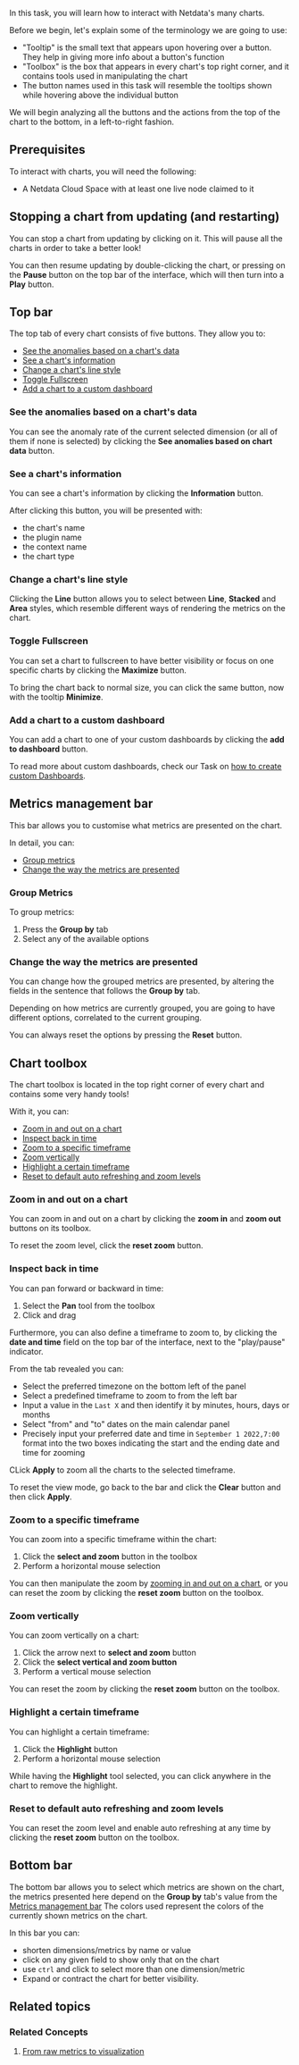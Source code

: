 <!--
title: "Interact with the charts"
sidebar_label: "Interact with the charts"
custom_edit_url: "https://github.com/netdata/netdata/blob/master/docs/tasks/operations/interact-with-the-charts.md"
learn_status: "Published"
learn_topic_type: "Tasks"
sidebar_position: "1"
learn_rel_path: "Operations"
learn_docs_purpose: "Instructions on how to interact with the charts (buttons, etc)"
learn_repo_doc: "True"
-->

In this task, you will learn how to interact with Netdata's many charts.

Before we begin, let's explain some of the terminology we are going to use:

- "Tooltip" is the small text that appears upon hovering over a button. They help in giving more info about a button's
  function
- "Toolbox" is the box that appears in every chart's top right corner, and it contains tools used in manipulating the
  chart
- The button names used in this task will resemble the tooltips shown while hovering above the individual button

We will begin analyzing all the buttons and the actions from the top of the chart to the bottom, in a left-to-right
fashion.

## Prerequisites

To interact with charts, you will need the following:

- A Netdata Cloud Space with at least one live node claimed to it

## Stopping a chart from updating (and restarting)

You can stop a chart from updating by clicking on it. This will pause all the charts in order to take a better look!

You can then resume updating by double-clicking the chart, or pressing on the **Pause** button on the top bar of the
interface, which will then turn into a **Play** button.

## Top bar

The top tab of every chart consists of five buttons. They allow you to:

- [See the anomalies based on a chart's data](#see-the-anomalies-based-on-a-charts-data)
- [See a chart's information](#see-a-charts-information)
- [Change a chart's line style](#change-a-charts-line-style)
- [Toggle Fullscreen](#toggle-fullscreen)
- [Add a chart to a custom dashboard](#add-a-chart-to-a-custom-dashboard)

### See the anomalies based on a chart's data

You can see the anomaly rate of the current selected dimension (or all of them if none is selected) by clicking
the **See anomalies based on chart data** button.

### See a chart's information

You can see a chart's information by clicking the **Information** button.

After clicking this button, you will be presented with:

- the chart's name
- the plugin name
- the context name
- the chart type

### Change a chart's line style

Clicking the **Line** button allows you to select between **Line**, **Stacked** and **Area** styles, which resemble different ways
of rendering the metrics on the chart.

### Toggle Fullscreen

You can set a chart to fullscreen to have better visibility or focus on one specific charts by clicking
the **Maximize** button.

To bring the chart back to normal size, you can click the same button, now with the tooltip **Minimize**.

### Add a chart to a custom dashboard

You can add a chart to one of your custom dashboards by clicking the **add to dashboard** button.

To read more about custom dashboards, check our Task
on [how to create custom Dashboards](https://github.com/netdata/learn/blob/master/docs/tasks/setup/space-administration/room-management.md#createdelete-custom-dashboards).

## Metrics management bar

This bar allows you to customise what metrics are presented on the chart.

In detail, you can:

- [Group metrics](#group-metrics)
- [Change the way the metrics are presented](#change-the-way-the-metrics-are-presented)

### Group Metrics

To group metrics:

1. Press the **Group by** tab
2. Select any of the available options

### Change the way the metrics are presented

You can change how the grouped metrics are presented, by altering the fields in the sentence that follows the **Group by**
tab.

Depending on how metrics are currently grouped, you are going to have different options, correlated to the current
grouping.

You can always reset the options by pressing the **Reset** button.

## Chart toolbox

The chart toolbox is located in the top right corner of every chart and contains some very handy tools!

With it, you can:

- [Zoom in and out on a chart](#zoom-in-and-out-on-a-chart)
- [Inspect back in time](#inspect-back-in-time)
- [Zoom to a specific timeframe](#zoom-to-a-specific-timeframe)
- [Zoom vertically](#zoom-vertically)
- [Highlight a certain timeframe](#highlight-a-certain-timeframe)
- [Reset to default auto refreshing and zoom levels](#reset-to-default-auto-refreshing-and-zoom-levels)

### Zoom in and out on a chart

You can zoom in and out on a chart by clicking the **zoom in** and **zoom out** buttons on its toolbox.

To reset the zoom level, click the **reset zoom** button.

### Inspect back in time

You can pan forward or backward in time:

1. Select the **Pan** tool from the toolbox
2. Click and drag

Furthermore, you can also define a timeframe to zoom to, by clicking the **date and time** field on the top bar of the
interface, next to the "play/pause" indicator.

From the tab revealed you can:

- Select the preferred timezone on the bottom left of the panel
- Select a predefined timeframe to zoom to from the left bar
- Input a value in the `Last X` and then identify it by minutes, hours, days or months
- Select "from" and "to" dates on the main calendar panel
- Precisely input your preferred date and time in `September 1 2022,7:00` format into the two boxes indicating the start
  and the ending date and time for zooming

CLick **Apply** to zoom all the charts to the selected timeframe.

To reset the view mode, go back to the bar and click the **Clear** button and then click **Apply**.

### Zoom to a specific timeframe

You can zoom into a specific timeframe within the chart:

1. Click the **select and zoom** button in the toolbox
2. Perform a horizontal mouse selection

You can then manipulate the zoom by [zooming in and out on a chart](#zoom-in-and-out-on-a-chart), or you can reset the
zoom by clicking the **reset zoom** button on the toolbox.

### Zoom vertically

You can zoom vertically on a chart:

1. Click the arrow next to **select and zoom** button
2. Click the **select vertical and zoom button**
3. Perform a vertical mouse selection

You can reset the zoom by clicking the **reset zoom** button on the toolbox.

### Highlight a certain timeframe

You can highlight a certain timeframe:

1. Click the **Highlight** button
2. Perform a horizontal mouse selection

While having the **Highlight** tool selected, you can click anywhere in the chart to remove the highlight.

### Reset to default auto refreshing and zoom levels

You can reset the zoom level and enable auto refreshing at any time by clicking the **reset zoom** button on the toolbox.

## Bottom bar

The bottom bar allows you to select which metrics are shown on the chart, the metrics presented here depend on
the **Group by** tab's value from the [Metrics management bar](#metrics-management-bar)
The colors used represent the colors of the currently shown metrics on the chart.

In this bar you can:

- shorten dimensions/metrics by name or value
- click on any given field to show only that on the chart
- use `ctrl` and click to select more than one dimension/metric
- Expand or contract the chart for better visibility.

## Related topics

### Related Concepts

1. [From raw metrics to visualization](https://github.com/netdata/learn/blob/master/docs/concepts/visualizations/from-raw-metrics-to-visualization.md)
